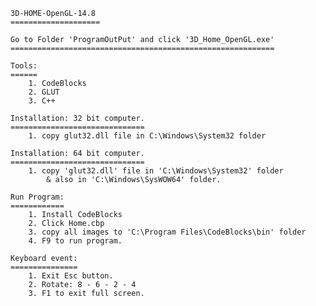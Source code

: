 	3D-HOME-OpenGL-14.8
	====================
	
	Go to Folder 'ProgramOutPut' and click '3D_Home_OpenGL.exe'
	===========================================================
	
	Tools:
	======
		1. CodeBlocks
		2. GLUT
		3. C++
		
	Installation: 32 bit computer.
	==============================
		1. copy glut32.dll file in C:\Windows\System32 folder
		
	Installation: 64 bit computer.
	==============================
		1. copy 'glut32.dll' file in 'C:\Windows\System32' folder
			& also in 'C:\Windows\SysWOW64' folder.
		
	Run Program:
	============
		1. Install CodeBlocks
		2. Click Home.cbp
		3. copy all images to 'C:\Program Files\CodeBlocks\bin' folder
		4. F9 to run program.
	
	Keyboard event:
	===============
		1. Exit Esc button.
		2. Rotate: 8 - 6 - 2 - 4
		3. F1 to exit full screen.